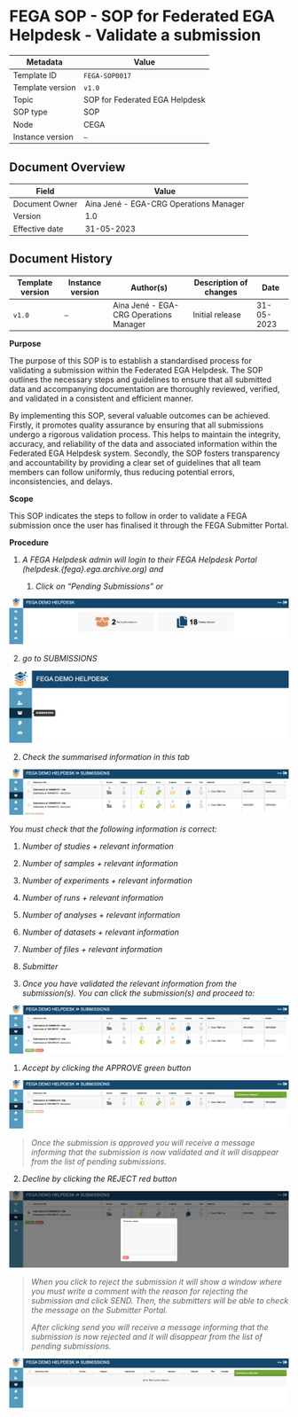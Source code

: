 # FEGA SOP - SOP for Federated EGA Helpdesk - Validate a submission

| Metadata | Value |
| -- | -- |
| Template ID | `FEGA-SOP0017` |
| Template version | `v1.0` |
| Topic | SOP for Federated EGA Helpdesk |
| SOP type | SOP |
| Node | CEGA |
| Instance version | `—` |

## Document Overview

| Field | Value |
| -- | -- |
| Document Owner | Aina Jené - EGA-CRG Operations Manager |
| Version | 1.0 |
| Effective date | 31-05-2023 |

## Document History

| Template version | Instance version | Author(s) | Description of changes | Date |
| -- | -- | -- | -- | -- |
| `v1.0` | `—` | Aina Jené - EGA-CRG Operations Manager | Initial release | 31-05-2023 |

**Purpose**

The purpose of this SOP is to establish a standardised process for
validating a submission within the Federated EGA Helpdesk. The SOP
outlines the necessary steps and guidelines to ensure that all submitted
data and accompanying documentation are thoroughly reviewed, verified,
and validated in a consistent and efficient manner.

By implementing this SOP, several valuable outcomes can be achieved.
Firstly, it promotes quality assurance by ensuring that all submissions
undergo a rigorous validation process. This helps to maintain the
integrity, accuracy, and reliability of the data and associated
information within the Federated EGA Helpdesk system. Secondly, the SOP
fosters transparency and accountability by providing a clear set of
guidelines that all team members can follow uniformly, thus reducing
potential errors, inconsistencies, and delays.

**Scope**

This SOP indicates the steps to follow in order to validate a FEGA
submission once the user has finalised it through the FEGA Submitter
Portal.

**Procedure**

1.  *A FEGA Helpdesk admin will login to their FEGA Helpdesk Portal
    (helpdesk.{fega}.ega.archive.org) and*

    1.  *Click on “Pending Submissions” or*

![ ](../docs/images/FEGA-SOP0017_image_2.png)

2.  *go to SUBMISSIONS*

![ ](../docs/images/FEGA-SOP0017_image_6.png)

2.  *Check the summarised information in this tab*

![ ](../docs/images/FEGA-SOP0017_image_3.png)

*You must check that the following information is correct:*

1.  *Number of studies + relevant information*

2.  *Number of samples + relevant information*

3.  *Number of experiments + relevant information*

4.  *Number of runs + relevant information*

5.  *Number of analyses + relevant information*

6.  *Number of datasets + relevant information*

7.  *Number of files + relevant information*

8.  *Submitter*

<!-- -->

3.  *Once you have validated the relevant information from the
    submission(s). You can click the submission(s) and proceed to:*

![ ](../docs/images/FEGA-SOP0017_image_5.png)

1.  *Accept by clicking the APPROVE green button*

![ ](../docs/images/FEGA-SOP0017_image_4.png)

> *Once the submission is approved you will receive a message informing
> that the submission is now validated and it will disappear from the
> list of pending submissions.*

2.  *Decline by clicking the REJECT red button*

![ ](../docs/images/FEGA-SOP0017_image_7.png)

> *When you click to reject the submission it will show a window where
> you must write a comment with the reason for rejecting the submission
> and click SEND. Then, the submitters will be able to check the message
> on the Submitter Portal.*
>
> *After clicking send you will receive a message informing that the
> submission is now rejected and it will disappear from the list of
> pending submissions.*

![ ](../docs/images/FEGA-SOP0017_image_1.png)
